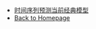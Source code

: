 - [时间序列预测当前经典模型](Transformer_Prediction/transformer_time_series_prediction.md)
- [Back to Homepage](README.md)